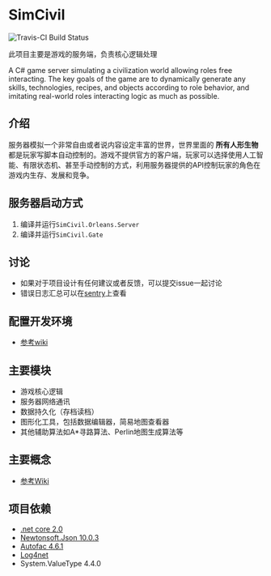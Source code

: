 SimCivil
=======================
![Travis-CI Build Status](https://travis-ci.org/tcz717/SimCivil.svg?branch=master)

此项目主要是游戏的服务端，负责核心逻辑处理

A C# game server simulating a civilization world allowing roles free interacting. The key goals of the game are to dynamically generate any skills, technologies, recipes, and objects according to role behavior, and imitating real-world roles interacting logic as much as possible.

## 介绍
服务器模拟一个非常自由或者说内容设定丰富的世界，世界里面的 **所有人形生物** 都是玩家写脚本自动控制的。游戏不提供官方的客户端，玩家可以选择使用人工智能、有限状态机、甚至手动控制的方式，利用服务器提供的API控制玩家的角色在游戏内生存、发展和竞争。

## 服务器启动方式
1. 编译并运行`SimCivil.Orleans.Server`
1. 编译并运行`SimCivil.Gate`

## 讨论

- 如果对于项目设计有任何建议或者反馈，可以提交issue一起讨论
- 错误日志汇总可以在[sentry](https://sentry.io/tpdt/simcivil/)上查看

## 配置开发环境
- [参考wiki](https://github.com/tcz717/SimCivil/wiki/%E5%BC%80%E5%8F%91%E7%8E%AF%E5%A2%83%E9%85%8D%E7%BD%AE)

## 主要模块

- 游戏核心逻辑
- 服务器网络通讯
- 数据持久化（存档读档）
- 图形化工具，包括数据编辑器，简易地图查看器
- 其他辅助算法如A*寻路算法、Perlin地图生成算法等

## 主要概念
- [参考Wiki](https://github.com/tcz717/SimCivil/wiki)

## 项目依赖

- [.net core 2.0](https://github.com/dotnet/core/blob/master/release-notes/2.0/2.0.0.md)
- [Newtonsoft.Json 10.0.3](https://www.newtonsoft.com/json)
- [Autofac 4.6.1](http://docs.autofac.org/en/latest/index.html)
- [Log4net](http://logging.apache.org/log4net/)
- System.ValueType 4.4.0
